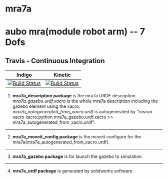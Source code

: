 # mra7a 
# aubo mra(module robot arm) -- 7 Dofs

## Travis - Continuous Integration

Indigo | Kinetic
------ | -------
[![Build Status](https://travis-ci.org/ros-planning/moveit.svg?branch=indigo-devel)](https://travis-ci.org/ros-planning/moveit) | [![Build Status](https://travis-ci.org/ros-planning/moveit.svg?branch=kinetic-devel)](https://travis-ci.org/ros-planning/moveit) |

1. **mra7a_description package** is the mra7a URDF description.  
*mra7a_gazebo.urdf.xacro* is the whole mra7a description including the gazebo element using the xacro.  
*mra7a_autogenerated_from_xacro.urdf* is autogenerated by "rosrun xacro xacro.python mra7a_gazebo.urdf.xacro >> mra7a_autogenerated_from_xacro.urdf".  
***
2. **mra7a_moveit_config package** is the moveit configure for the mra7a(mra7a_autogenerated_from_xacro.urdf).  
***
3. **mra7a_gazebo package** is for launch the gazebo to simulation.  
***
4. **mra7a_urdf package** is generated by solidworks software.  
